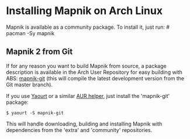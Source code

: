 <!-- Name: ArchInstallation -->
<!-- Version: 2 -->
<!-- Last-Modified: 2012/10/01 22:50:00 -->
<!-- Author: ajashton, barraponto -->
# Installing Mapnik on Arch Linux

Mapnik is available as a community package. To install it, just run:
    # pacman -Sy mapnik

## Mapnik 2 from Git

If for any reason you want to build Mapnik from source, a package description is available in the Arch User Repository for easy building with ABS: [mapnik-git](https://aur.archlinux.org/packages.php?ID=53270) (this will compile the latest development version from the Git master branch).

If you use [Yaourt](https://wiki.archlinux.org/index.php/Yaourt) or a similar [AUR helper](https://wiki.archlinux.org/index.php/AUR_Helpers), just install the 'mapnik-git' package:

    $ yaourt -S mapnik-git

This will handle downloading, building and installing Mapnik with dependencies from the 'extra' and 'community' repositories.